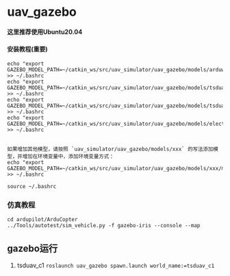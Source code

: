 # uav_gazebo

**这里推荐使用Ubuntu20.04** 

#### 安装教程(重要)

```
echo "export GAZEBO_MODEL_PATH=~/catkin_ws/src/uav_simulator/uav_gazebo/models/arduwoodpecker/models:${GAZEBO_MODEL_PATH}" >> ~/.bashrc
echo "export GAZEBO_MODEL_PATH=~/catkin_ws/src/uav_simulator/uav_gazebo/models/tsduav_quad/models:${GAZEBO_MODEL_PATH}" >> ~/.bashrc
echo "export GAZEBO_MODEL_PATH=~/catkin_ws/src/uav_simulator/uav_gazebo/models/tsduav_t4/models:${GAZEBO_MODEL_PATH}" >> ~/.bashrc
echo "export GAZEBO_MODEL_PATH=~/catkin_ws/src/uav_simulator/uav_gazebo/models/electric_tower/models:${GAZEBO_MODEL_PATH}" >> ~/.bashrc
   

如果增加其他模型，请按照 `uav_simulator/uav_gazebo/models/xxx` 的写法添加模型，并增加在环境变量中，添加环境变量方式：
echo "export GAZEBO_MODEL_PATH=~/catkin_ws/src/uav_simulator/uav_gazebo/models/xxx/models:${GAZEBO_MODEL_PATH}" >> ~/.bashrc

source ~/.bashrc
```

### 仿真教程
```
cd ardupilot/ArduCopter
../Tools/autotest/sim_vehicle.py -f gazebo-iris --console --map
```

## gazebo运行

1. tsduav_c1
```roslaunch uav_gazebo spawn.launch world_name:=tsduav_c1```
